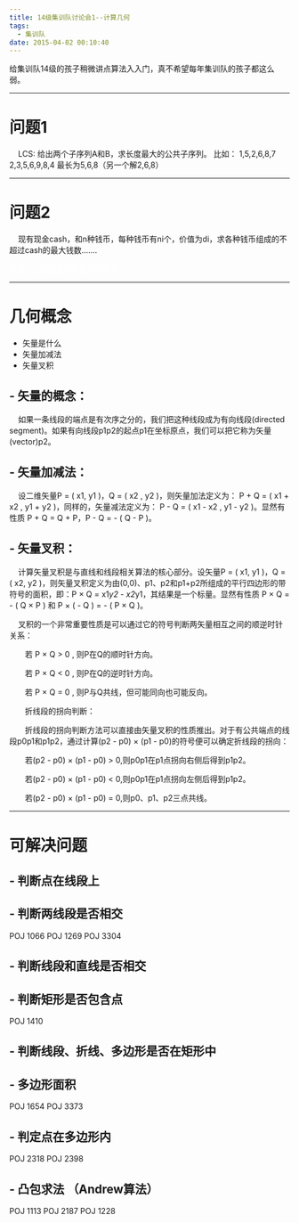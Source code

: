 ```yaml
---
title: 14级集训队讨论会1--计算几何
tags:
  - 集训队
date: 2015-04-02 00:10:40
---
```


给集训队14级的孩子稍微讲点算法入入门，真不希望每年集训队的孩子都这么弱。

* * *

# <span class="token h1 ace_markup ace_heading ace_constant ace_numeric">问题1</span>

<span class="token blockquote ace_string ace_constant ace_other">    LCS:</span> <span class="token p">给出两个子序列A和B，求长度最大的公共子序列。</span> <span class="token p">比如：</span> <span class="token p">1,5,2,6,8,7</span> <span class="token p">2,3,5,6,9,8,4</span> <span class="token p">最长为5,6,8（另一个解2,6,8）</span>

* * *



# <span class="token h1 ace_markup ace_heading ace_constant ace_numeric">问题2</span>

<span class="token blockquote ace_string ace_constant ace_other">    现有现金cash，和n种钱币，每种钱币有ni个，价值为di，求各种钱币组成的不超过cash的最大钱数.......</span>

<span style="color: #ffffff;">思路：二进制拆分转化为01背包</span>

* * *

# 几何概念

*   矢量是什么
*   矢量加减法
*   矢量叉积



## <span class="token li"><span class="token md md-li">- </span>矢量的概念： </span><span class="token p">　　</span>

<span class="token p">    如果一条线段的端点是有次序之分的，我们把这种线段成为有向线段(directed segment)。如果有向线段p1p2的起点p1在坐标原点，我们可以把它称为矢量(vector)p2。</span>

## <span class="token li"><span class="token md md-li">- </span>矢量加减法： </span><span class="token p">　　</span>

<span class="token p">    设二维矢量P = ( x1, y1 )，Q = ( x2 , y2 )，则矢量加法定义为： P + Q = ( x1 + x2 , y1 + y2 )，同样的，矢量减法定义为： P - Q = ( x1 - x2 , y1 - y2 )。显然有性质 P + Q = Q + P，P - Q = - ( Q - P )。</span>

## <span class="token li"><span class="token md md-li">- </span>矢量叉积： </span><span class="token p">　　</span>

<span class="token p">    计算矢量叉积是与直线和线段相关算法的核心部分。设矢量P = ( x1, y1 )，Q = ( x2, y2 )，则矢量叉积定义为由(0,0)、p1、p2和p1+p2所组成的平行四边形的带符号的面积，即：P × Q = x1<span class="token em"><span class="token md md-em md-start">_</span>y2 - x2<span class="token md md-em md-close">_</span></span>y1，其结果是一个标量。显然有性质 P × Q = - ( Q × P ) 和 P × ( - Q ) = - ( P × Q )。</span> <span class="token p">　　</span>

<span class="token p">    叉积的一个非常重要性质是可以通过它的符号判断两矢量相互之间的顺逆时针关系：</span>

<span class="token p">　　若 P × Q > 0 , 则P在Q的顺时针方向。</span>

<span class="token p">　　若 P × Q < 0 , 则P在Q的逆时针方向。</span>

<span class="token p">　　若 P × Q = 0 , 则P与Q共线，但可能同向也可能反向。</span>

<span class="token p">　　折线段的拐向判断：</span>

<span class="token p">　　折线段的拐向判断方法可以直接由矢量叉积的性质推出。对于有公共端点的线段p0p1和p1p2，通过计算(p2 - p0) × (p1 - p0)的符号便可以确定折线段的拐向：</span>

<span class="token p">　　若(p2 - p0) × (p1 - p0) > 0,则p0p1在p1点拐向右侧后得到p1p2。</span>

<span class="token p">　　若(p2 - p0) × (p1 - p0) < 0,则p0p1在p1点拐向左侧后得到p1p2。</span>

<span class="token p">　　若(p2 - p0) × (p1 - p0) = 0,则p0、p1、p2三点共线。</span>






* * *





# 可解决问题



<div>
<div>

## - 判断点在线段上

</div>
<div>

## - 判断两线段是否相交

POJ 1066
POJ 1269
POJ 3304

</div>
<div>

## - 判断线段和直线是否相交

</div>
<div>

## - 判断矩形是否包含点

POJ 1410

</div>
<div>

## - 判断线段、折线、多边形是否在矩形中

</div>
<div>

## - 多边形面积

POJ 1654
POJ 3373

</div>
<div>

## - 判定点在多边形内

POJ 2318
POJ 2398

</div>
<div>

## - 凸包求法 （Andrew算法）

POJ 1113
POJ 2187
POJ 1228

</div>
</div>
